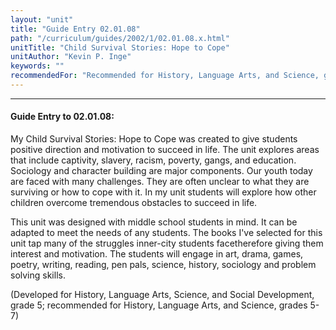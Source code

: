 ```yaml
---
layout: "unit"
title: "Guide Entry 02.01.08"
path: "/curriculum/guides/2002/1/02.01.08.x.html"
unitTitle: "Child Survival Stories: Hope to Cope"
unitAuthor: "Kevin P. Inge"
keywords: ""
recommendedFor: "Recommended for History, Language Arts, and Science, grades 5-7."
---
```

<body>
<hr/>
<h4>
Guide Entry to 02.01.08:
</h4>
<p>
My Child Survival Stories: Hope to Cope was created to give students positive direction and motivation to succeed in life. The unit explores areas that include captivity, slavery, racism, poverty, gangs, and education. Sociology and character building are major components. Our youth today are faced with many challenges. They are often unclear to what they are surviving or how to cope with it. In my unit students will explore how other children overcome tremendous obstacles to succeed in life.
</p>
<p>
This unit was designed with middle school students in mind. It can be adapted to meet the needs of any students. The books I've selected for this unit tap many of the struggles inner-city students facetherefore giving them interest and motivation. The students will engage in art, drama, games, poetry, writing, reading, pen pals, science, history, sociology and problem solving skills.
</p>
<p>
(Developed for History, Language Arts, Science, and Social Development, grade 5; recommended for History, Language Arts, and Science, grades 5-7)
</p>
</body>
